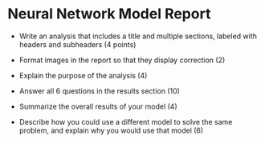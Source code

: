 # Neural Network Model Report

* Write an analysis that includes a title and multiple sections, labeled with headers and subheaders (4 points)

* Format images in the report so that they display correction (2)

* Explain the purpose of the analysis (4)

* Answer all 6 questions in the results section (10)

* Summarize the overall results of your model (4)

* Describe how you could use a different model to solve the same problem, and explain why you would use that model (6)
